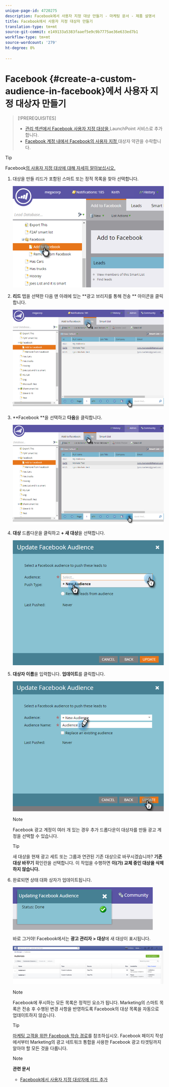 ```yaml
---
unique-page-id: 4720275
description: Facebook에서 사용자 지정 대상 만들기 - 마케팅 문서 - 제품 설명서
title: Facebook에서 사용자 지정 대상자 만들기
translation-type: tm+mt
source-git-commit: e149133a5383faaef5e9c9b7775ae36e633ed7b1
workflow-type: tm+mt
source-wordcount: '279'
ht-degree: 0%

---
```



# Facebook {#create-a-custom-audience-in-facebook}에서 사용자 지정 대상자 만들기

>[!PREREQUISITES]
>
>* [관리 섹션에서 Facebook 사용자 지정 대상을 ](../../../product-docs/demand-generation/ad-network-integrations/add-facebook-custom-audiences-as-a-launchpoint-service.md) LaunchPoint 서비스로 추가합니다.
>* [Facebook 계정 내에서 Facebook의 사용자 지정 ](https://www.facebook.com/ads/manage/customaudiences/tos.php) 대상자 약관을 수락합니다.

>



>[!TIP]
>
>Facebook[의 사용자 지정 대상에 대해 자세히 알아보십시오.](https://www.facebook.com/help/341425252616329)

1. 대상을 만들 리드가 포함된 스마트 또는 정적 목록을 찾아 선택합니다.

   ![](assets/1.png)

1. **리드** 탭을 선택한 다음 맨 아래에 있는 **광고 브리지를 통해 전송 ** 아이콘을 클릭합니다.

   ![](assets/222.png)

1. **Facebook **을 선택하고 **다음**&#x200B;을 클릭합니다.

   ![](assets/two.png)

1. **대상** 드롭다운을 클릭하고 **+ 새 대상**&#x200B;을 선택합니다.

   ![](assets/four.png)

1. **대상자 이름**&#x200B;을 입력합니다. **업데이트**&#x200B;를 클릭합니다.

   ![](assets/five.png)

   >[!NOTE]
   >
   >Facebook 광고 계정이 여러 개 있는 경우 추가 드롭다운이 대상자를 만들 광고 계정을 선택할 수 있습니다.

   >[!TIP]
   >
   >새 대상을 현재 광고 세트 또는 그룹과 연관된 기존 대상으로 바꾸시겠습니까? **기존 대상 바꾸기** 확인란을 선택합니다. 이 작업을 수행하면 **이(가) 교체 중인 대상을 삭제하지 않습니다.**

1. 완료되면 상태 대화 상자가 업데이트됩니다.

   ![](assets/six.png)

   바로 그거야! Facebook에서는 **광고 관리자 > 대상**&#x200B;에 새 대상이 표시됩니다.

   ![](assets/image2014-12-10-11-3a38-3a32.png)

   >[!NOTE]
   >
   >Facebook에 푸시하는 모든 목록은 정적인 요소가 됩니다. Marketing의 스마트 목록은 전송 후 수행된 변경 사항을 반영하도록 Facebook의 대상 목록을 자동으로 업데이트하지 않습니다.

   >[!TIP]
   >
   >[마케팅 고객을 위한 Facebook 학습 경로](https://facebook.exceedlms.com/student/enrollments/create_enrollment_from_token/BF9TqSaCvM73PP4ScjhCm4fi)를 참조하십시오. Facebook 페이지 작성에서부터 Marketing의 광고 네트워크 통합을 사용한 Facebook 광고 타겟팅까지 알아야 할 모든 것을 다룹니다.

   >[!NOTE]
   >
   >**관련 문서**
   >
   >    
   >    
   >    * [Facebook에서 사용자 지정 대상자에 리드 추가](add-leads-to-a-custom-audience-in-facebook.md)


